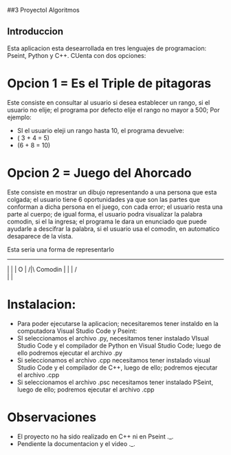 ##3 ProyectoI Algoritmos
## Introduccion
Esta aplicacion esta desearrollada en tres lenguajes de programacion: Pseint, Python y C++. CUenta con dos opciones:
# Opcion 1 = Es el Triple de pitagoras
  Este consiste en consultar al usuario si desea establecer un rango, si el usuario no elije; el programa por defecto elije el rango no mayor a 500; Por ejemplo:
  * SI el usuario eleji un rango hasta 10, el programa devuelve:
  * ( 3 + 4 = 5)
  * (6 + 8 = 10)
# Opcion 2 = Juego del Ahorcado
  Este consiste en mostrar un dibujo representando a una persona que esta colgada; el usuario tiene 6 oportunidades ya que son las partes que conforman a dicha persona en el juego, con cada error; el usuario resta una parte al cuerpo; de igual forma, el usuario podra visualizar la palabra comodin, si el la ingresa; el programa le dara un enunciado que puede ayudarle a descifrar la palabra, si el usuario usa el comodin, en automatico desaparece de la vista.
  
  Esta seria una forma de representarlo 
  
--------------------------
|            |
|            O
|           /|\  Comodin
|            |
|           / \
|
|

# Instalacion:
  * Para poder ejecutarse la aplicacion; necesitaremos tener instaldo en la computadora Visual Studio Code y Pseint:
  * SI seleccionamos el archivo .py, necesitamos tener instalado VIsual Studio Code y el compilador de Python en Visual Studio Code; luego de ello podremos ejecutar el archivo .py
  * Si seleccionamos el archivo .cpp necesitamos tener instalado visual Studio Code y el compilador de C++, luego de ello; podremos ejecutar el archivo .cpp
  * Si seleccionamos el archivo .psc necesitamos tener instalado PSeint, luego de ello; podremos ejecutar el archivo .cpp

# Observaciones
  * El proyecto no ha sido realizado en C++ ni en Pseint ._.
  * Pendiente la documentacion y el video ._.
